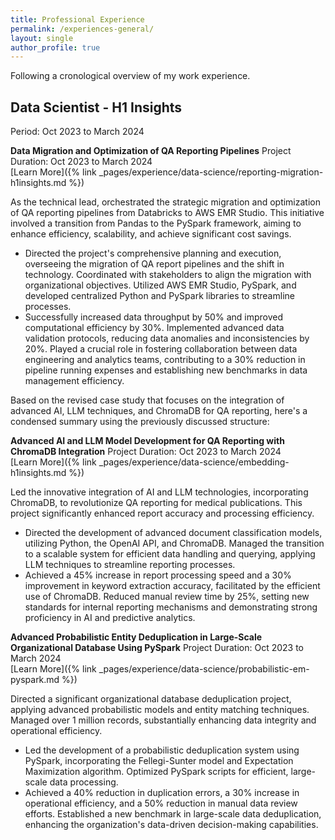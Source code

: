 ```yaml
---
title: Professional Experience
permalink: /experiences-general/
layout: single
author_profile: true
---
```

Following a cronological overview of my work experience.

## Data Scientist - H1 Insights
Period: Oct 2023 to March 2024

**Data Migration and Optimization of QA Reporting Pipelines** 
Project Duration: Oct 2023 to March 2024 <br>
[Learn More]({% link _pages/experience/data-science/reporting-migration-h1insights.md %})

As the technical lead, orchestrated the strategic migration and optimization of QA reporting pipelines from Databricks to AWS EMR Studio. This initiative involved a transition from Pandas to the PySpark framework, aiming to enhance efficiency, scalability, and achieve significant cost savings.

- Directed the project's comprehensive planning and execution, overseeing the migration of QA report pipelines and the shift in technology. Coordinated with stakeholders to align the migration with organizational objectives. Utilized AWS EMR Studio, PySpark, and developed centralized Python and PySpark libraries to streamline processes.
- Successfully increased data throughput by 50% and improved computational efficiency by 30%. Implemented advanced data validation protocols, reducing data anomalies and inconsistencies by 20%. Played a crucial role in fostering collaboration between data engineering and analytics teams, contributing to a 30% reduction in pipeline running expenses and establishing new benchmarks in data management efficiency.

Based on the revised case study that focuses on the integration of advanced AI, LLM techniques, and ChromaDB for QA reporting, here's a condensed summary using the previously discussed structure:

**Advanced AI and LLM Model Development for QA Reporting with ChromaDB Integration**
Project Duration: Oct 2023 to March 2024 <br>
[Learn More]({% link _pages/experience/data-science/embedding-h1insights.md %})

Led the innovative integration of AI and LLM technologies, incorporating ChromaDB, to revolutionize QA reporting for medical publications. This project significantly enhanced report accuracy and processing efficiency.
- Directed the development of advanced document classification models, utilizing Python, the OpenAI API, and ChromaDB. Managed the transition to a scalable system for efficient data handling and querying, applying LLM techniques to streamline reporting processes.
- Achieved a 45% increase in report processing speed and a 30% improvement in keyword extraction accuracy, facilitated by the efficient use of ChromaDB. Reduced manual review time by 25%, setting new standards for internal reporting mechanisms and demonstrating strong proficiency in AI and predictive analytics.


**Advanced Probabilistic Entity Deduplication in Large-Scale Organizational Database Using PySpark** 
Project Duration: Oct 2023 to March 2024 <br>
[Learn More]({% link _pages/experience/data-science/probabilistic-em-pyspark.md %})

Directed a significant organizational database deduplication project, applying advanced probabilistic models and entity matching techniques. Managed over 1 million records, substantially enhancing data integrity and operational efficiency.
- Led the development of a probabilistic deduplication system using PySpark, incorporating the Fellegi-Sunter model and Expectation Maximization algorithm. Optimized PySpark scripts for efficient, large-scale data processing.
- Achieved a 40% reduction in duplication errors, a 30% increase in operational efficiency, and a 50% reduction in manual data review efforts. Established a new benchmark in large-scale data deduplication, enhancing the organization's data-driven decision-making capabilities.